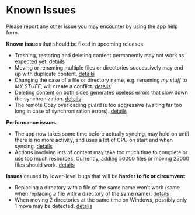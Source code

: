 # Known Issues

Please report any other issue you may encounter by using the app help form.

**Known issues** that should be fixed in upcoming releases:

* Trashing, restoring and deleting content permanently may not work as expected
  yet. [details](https://trello.com/c/6jfO4hoB)
* Moving or renaming multiple files or directories successively may end up
  with duplicate content. [details](https://trello.com/c/ZTD669wz)
* Changing the case of a file or directory name, e.g. renaming *my stuff* to
  *MY STUFF*, will create a conflict. [details](https://trello.com/c/Phc3lLEr)
* Deleting content on both sides generates useless errors that slow down the
  synchronization. [details](https://trello.com/c/wYoxynqg)
* The remote Cozy overloading guard is too aggressive (waiting far too long in
  case of synchronization errors). [details](https://trello.com/c/SSi06JwO)

**Performance issues**:

* The app now takes some time before actually syncing, may hold on until
  there is no more activity, and uses a lot of CPU on start and when syncing.
  [details](https://trello.com/c/IQEImXQF)
* Actions involving lots of content may take too much time to complete or use
  too much resources. Currently, adding 50000 files or moving 25000 files should
  work. [details](https://trello.com/c/IQEImXQF)

**Issues** caused by lower-level bugs that will be **harder to fix or circumvent**:

* Replacing a directory with a file of the same name won't work (same when
  replacing a file with a directory of the same name).
  [details](https://trello.com/c/rBQ2XXwp)
* When moving 2 directories at the same time on Windows, possibly only 1 move
  may be detected. [details](https://trello.com/c/X3QMUQO3)
